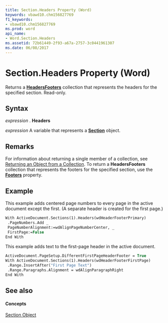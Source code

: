 ```yaml
---
title: Section.Headers Property (Word)
keywords: vbawd10.chm156827769
f1_keywords:
- vbawd10.chm156827769
ms.prod: word
api_name:
- Word.Section.Headers
ms.assetid: 72b61449-2f93-a67a-2757-3c0441961307
ms.date: 06/08/2017
---
```



# Section.Headers Property (Word)

Returns a **[HeadersFooters](headersfooters-object-word.md)** collection that represents the headers for the specified section. Read-only.


## Syntax

 _expression_ . **Headers**

 _expression_ A variable that represents a **[Section](section-object-word.md)** object.


## Remarks

For information about returning a single member of a collection, see [Returning an Object from a Collection](http://msdn.microsoft.com/library/28f76384-f495-9640-a7c8-10ada3fac727%28Office.15%29.aspx). To return a **HeadersFooters** collection that represents the footers for the specified section, use the **[Footers](section-footers-property-word.md)** property.


## Example

This example adds centered page numbers to every page in the active document except the first. (A separate header is created for the first page.)


```vb
With ActiveDocument.Sections(1).Headers(wdHeaderFooterPrimary) 
 .PageNumbers.Add _ 
 PageNumberAlignment:=wdAlignPageNumberCenter, _ 
 FirstPage:=False 
End With
```

This example adds text to the first-page header in the active document.




```vb
ActiveDocument.PageSetup.DifferentFirstPageHeaderFooter = True 
With ActiveDocument.Sections(1).Headers(wdHeaderFooterFirstPage) 
 .Range.InsertAfter("First Page Text") 
 .Range.Paragraphs.Alignment = wdAlignParagraphRight 
End With
```


## See also


#### Concepts


[Section Object](section-object-word.md)

